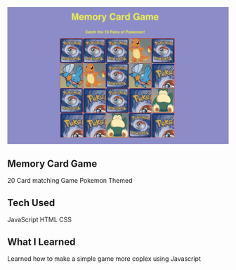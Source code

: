 ![img](matching.png)


## Memory Card Game 

20 Card matching Game Pokemon Themed 

## Tech Used

JavaScript 
HTML
CSS


## What I Learned 

Learned how to make a simple game more coplex using Javascript
